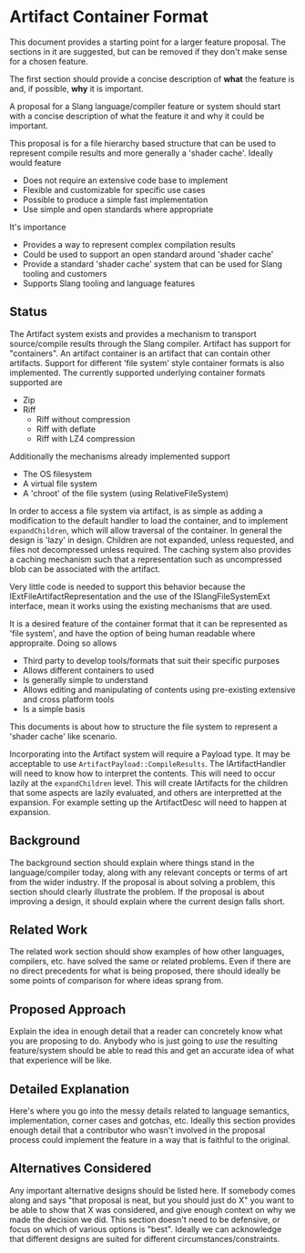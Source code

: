 Artifact Container Format
========================

This document provides a starting point for a larger feature proposal.
The sections in it are suggested, but can be removed if they don't make sense for a chosen feature.

The first section should provide a concise description of **what** the feature is and, if possible, **why** it is important.

A proposal for a Slang language/compiler feature or system should start with a concise description of what the feature it and why it could be important.

This proposal is for a file hierarchy based structure that can be used to represent compile results and more generally a 'shader cache'. Ideally would feature

* Does not require an extensive code base to implement
* Flexible and customizable for specific use cases
* Possible to produce a simple fast implementation 
* Use simple and open standards where appropriate

It's importance

* Provides a way to represent complex compilation results 
* Could be used to support an open standard around 'shader cache'
* Provide a standard 'shader cache' system that can be used for Slang tooling and customers 
* Supports Slang tooling and language features

Status
------

The Artifact system exists and provides a mechanism to transport source/compile results through the Slang compiler. Artifact has support for "containers". An artifact container is an artifact that can contain other artifacts. Support for different 'file system' style container formats is also implemented. The currently supported underlying container formats supported are

* Zip
* Riff 
  * Riff without compression
  * Riff with deflate
  * Riff with LZ4 compression
  
Additionally the mechanisms already implemented support   
  
* The OS filesystem
* A virtual file system 
* A 'chroot' of the file system (using RelativeFileSystem)

In order to access a file system via artifact, is as simple as adding a modification to the default handler to load the container, and to implement `expandChildren`, which will allow traversal of the container. In general the design is 'lazy' in design. Children are not expanded, unless requested, and files not decompressed unless required. The caching system also provides a caching mechanism such that a representation such as uncompressed blob can be associated with the artifact.

Very little code is needed to support this behavior because the IExtFileArtifactRepresentation and the use of the ISlangFileSystemExt interface, mean it works using the existing mechanisms that are used.  

It is a desired feature of the container format that it can be represented as 'file system', and have the option of being human readable where appropraite. Doing so allows

* Third party to develop tools/formats that suit their specific purposes
* Allows different containers to used
* Is generally simple to understand
* Allows editing and manipulating of contents using pre-existing extensive and cross platform tools
* Is a simple basis

This documents is about how to structure the file system to represent a 'shader cache' like scenario. 

Incorporating into the Artifact system will require a Payload type. It may be acceptable to use `ArtifactPayload::CompileResults`. The IArtifactHandler will need to know how to interpret the contents. This will need to occur lazily at the `expandChildren` level. This will create IArtifacts for the children that some aspects are lazily evaluated, and others are interpretted at the expansion. For example setting up the ArtifactDesc will need to happen at expansion.

Background
----------

The background section should explain where things stand in the language/compiler today, along with any relevant concepts or terms of art from the wider industry.
If the proposal is about solving a problem, this section should clearly illustrate the problem.
If the proposal is about improving a design, it should explain where the current design falls short.

Related Work
------------

The related work section should show examples of how other languages, compilers, etc. have solved the same or related problems. Even if there are no direct precedents for what is being proposed, there should ideally be some points of comparison for where ideas sprang from.

Proposed Approach
-----------------

Explain the idea in enough detail that a reader can concretely know what you are proposing to do. Anybody who is just going to *use* the resulting feature/system should be able to read this and get an accurate idea of what that experience will be like.

Detailed Explanation
--------------------

Here's where you go into the messy details related to language semantics, implementation, corner cases and gotchas, etc.
Ideally this section provides enough detail that a contributor who wasn't involved in the proposal process could implement the feature in a way that is faithful to the original.

Alternatives Considered
-----------------------

Any important alternative designs should be listed here.
If somebody comes along and says "that proposal is neat, but you should just do X" you want to be able to show that X was considered, and give enough context on why we made the decision we did.
This section doesn't need to be defensive, or focus on which of various options is "best".
Ideally we can acknowledge that different designs are suited for different circumstances/constraints.

